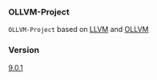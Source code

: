 ### OLLVM-Project

`OLLVM-Project` based on [LLVM](https://github.com/llvm/llvm-project) and [OLLVM](https://github.com/obfuscator-llvm/obfuscator)

### Version
[9.0.1](https://github.com/TannerJin/ollvm-project/tree/release/9.x)
